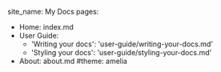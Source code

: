site_name: My Docs
pages:
- Home: index.md
- User Guide:
    - 'Writing your docs': 'user-guide/writing-your-docs.md'
    - 'Styling your docs': 'user-guide/styling-your-docs.md'
- About: about.md
#theme: amelia
